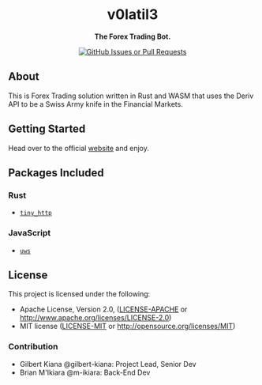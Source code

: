 <div align="center">
    <h1>v0latil3</h1>
    <strong>The Forex Trading Bot.</strong>
    <p>
        <a href="https://github.com/m-ikiara/v0latil3/issues">
            <img
                alt="GitHub Issues or Pull Requests"
                src="https://img.shields.io/github/issues/m-ikiara/v0latil3" />
        </a>
    </p>
</div>

## About

This is Forex Trading solution written in Rust and WASM that uses the Deriv API to be a Swiss Army knife in the Financial Markets.

## Getting Started

Head over to the official [website](https://www.youtube.com/watch?v=dQw4w9WgXcQ)  and enjoy.

## Packages Included

### Rust

- [`tiny_http`](https://github.com/tiny-http/tiny-http)

### JavaScript

- [`uws`](https://github.com/uNetworking/uWebSockets)

## License

This project is licensed under the following:

- Apache License, Version 2.0, ([LICENSE-APACHE](LICENSE-APACHE) or http://www.apache.org/licenses/LICENSE-2.0)
- MIT license ([LICENSE-MIT](LICENSE-MIT) or http://opensource.org/licenses/MIT)

### Contribution

- Gilbert Kiana @gilbert-kiana: Project Lead, Senior Dev
- Brian M'Ikiara @m-ikiara: Back-End Dev

<!--
<h3>
<a href="https://rustwasm.github.io/docs/wasm-pack/tutorials/npm-browser-packages/index.html">Tutorial</a>
<span> | </span>
<a href="https://discordapp.com/channels/442252698964721669/443151097398296587">Chat</a>
</h3>
-->
